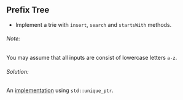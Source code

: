 ## Prefix Tree

- Implement a trie with `insert`, `search` and `startsWith` methods.

###### Note:

You may assume that all inputs are consist of lowercase letters `a-z`.

###### Solution:

An [implementation](https://ideone.com/95x2ne) using `std::unique_ptr`.






